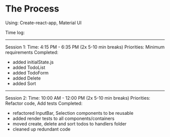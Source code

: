 # The Process

Using: Create-react-app, Material UI

Time log:
_________

Session 1:
Time: 4:15 PM - 6:35 PM (2x 5-10 min breaks)
Priorities: Minimum requirements
Completed:
- added initialState.js
- added TodoList
- added TodoForm
- added Delete
- added Sort
_________

Session 2:
Time: 10:00 AM - 12:00 PM (2x 5-10 min breaks)
Priorities: Refactor code, Add tests
Completed:
- refactored InputBar, Selection components to be reusable
- added render tests to all components/containers
- moved create, delete and sort todos to handlers folder
- cleaned up redundant code
